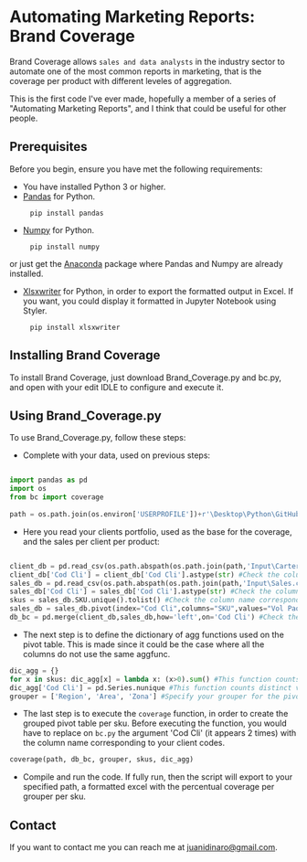 # Automating Marketing Reports: Brand Coverage
Brand Coverage allows `sales and data analysts` in the industry sector to automate one of the most common reports in marketing,  that is the coverage per product with different leveles of aggregation. 

This is the first code I've ever made, hopefully a member of a series of "Automating Marketing Reports", and I think that could be useful for other people.

## Prerequisites

Before you begin, ensure you have met the following requirements:
* You have installed Python 3 or higher.
* [Pandas](https://pandas.pydata.org/docs/index.html) for Python. 
 ```
      pip install pandas
 ```
* [Numpy](https://numpy.org/) for Python. 
 ```
      pip install numpy
 ```
 or just get the [Anaconda](https://docs.continuum.io/anaconda/) package where Pandas and Numpy are already installed.
  * [Xlsxwriter](https://xlsxwriter.readthedocs.io/index.html) for Python, in order to export the formatted output in Excel. If you want, you could display it formatted in Jupyter Notebook using Styler.
 ```
      pip install xlsxwriter
 ```
 
 ## Installing Brand Coverage

To install Brand Coverage, just download Brand_Coverage.py and bc.py, and open with your edit IDLE to configure and execute it.

## Using Brand_Coverage.py

To use Brand_Coverage.py, follow these steps:

* Complete with your data, used on previous steps:
```python

import pandas as pd
import os
from bc import coverage
   
path = os.path.join(os.environ['USERPROFILE'])+r'\Desktop\Python\GitHub'  #set your path
```
* Here you read your clients portfolio, used as the base for the coverage, and the sales per client per product:
```python

client_db = pd.read_csv(os.path.abspath(os.path.join(path,'Input\Cartera.csv')),sep=",",header=0,error_bad_lines=False) #Check the file name
client_db['Cod Cli'] = client_db['Cod Cli'].astype(str) #Check the column name corresponding to client codes.
sales_db = pd.read_csv(os.path.abspath(os.path.join(path,'Input\Sales.csv')),sep=",",header=0) #Check the file name
sales_db['Cod Cli'] = sales_db['Cod Cli'].astype(str) #Check the column name corresponding to client codes.
skus = sales_db.SKU.unique().tolist() #Check the column name corresponding to SKUs or products. 
sales_db = sales_db.pivot(index="Cod Cli",columns="SKU",values="Vol Paq") #Check the column name corresponding to values. Also, sales data is supposed to be stacked. In case your data is unstacked, just skip this.
db_bc = pd.merge(client_db,sales_db,how='left',on='Cod Cli') #Check the column name corresponding to client codes.
```

* The next step is to define the dictionary of agg functions used on the pivot table. This is made since it could be the case where all the columns do not use the same aggfunc.

```python
dic_agg = {}
for x in skus: dic_agg[x] = lambda x: (x>0).sum() #This function counts values greater than zero. 
dic_agg['Cod Cli'] = pd.Series.nunique #This function counts distinct values.
grouper = ['Region', 'Area', 'Zona'] #Specify your grouper for the pivot table.
```
* The last step is to execute the `coverage` function, in order to create the grouped pivot table per sku. Before executing the function, you would have to replace on `bc.py` the argument 'Cod Cli' (it appears 2 times) with the column name corresponding to your client codes.
```python
coverage(path, db_bc, grouper, skus, dic_agg)
```
* Compile and run the code. If fully run, then the script will export to your specified path, a formatted excel with the percentual coverage per grouper per sku.

## Contact
If you want to contact me you can reach me at juanidinaro@gmail.com.
